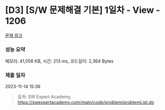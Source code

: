 # [D3] [S/W 문제해결 기본] 1일차 - View - 1206 

[문제 링크](https://swexpertacademy.com/main/code/problem/problemDetail.do?contestProbId=AV134DPqAA8CFAYh) 

### 성능 요약

메모리: 41,056 KB, 시간: 213 ms, 코드길이: 2,364 Bytes

### 제출 일자

2023-11-14 15:36



> 출처: SW Expert Academy, https://swexpertacademy.com/main/code/problem/problemList.do